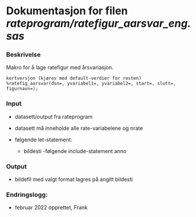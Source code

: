 
# Dokumentasjon for filen *rateprogram/ratefigur_aarsvar_eng.sas*

### Beskrivelse

Makro for å lage ratefigur med årsvariasjon.

```
kortversjon (kjøres med default-verdier for resten)
%ratefig_aarsvar(dsn=, yvariabel1=, yvariabel2=, start=, slutt=, figurnavn=);
```
### Input
- datasett/output fra rateprogram
- datasett må inneholde alle rate-variabelene og nrate

- følgende let-statement:
    - bildesti
-følgende include-statement
    anno

### Output
- bildefil med valgt format lagres på angitt bildesti

### Endringslogg:
- februar 2022 opprettet, Frank
